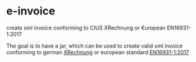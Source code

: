# e-invoice
create xml invoice conforming to CIUS XRechnung or €uropean EN16931-1:2017

The goal is to have a jar, which can be used to create valid xml invoice conforming to german [XRechnung](https://de.wikipedia.org/wiki/XRechnung) or european standard [EN16931-1:2017](https://standards.cen.eu/dyn/www/f?p=204:110:0::::FSP_LANG_ID,FSP_PROJECT:25,60602&cs=17E89F8487E3C0558D35491BC876B7E8C)
